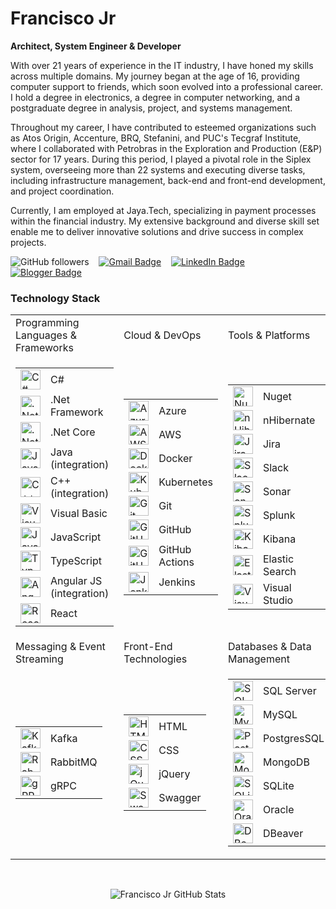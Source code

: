 # Francisco Jr

**Architect, System Engineer & Developer**

With over 21 years of experience in the IT industry, I have honed my skills across multiple domains. My journey began at the age of 16, providing computer support to friends, which soon evolved into a professional career. I hold a degree in electronics, a degree in computer networking, and a postgraduate degree in analysis, project, and systems management.

Throughout my career, I have contributed to esteemed organizations such as Atos Origin, Accenture, BRQ, Stefanini, and PUC's Tecgraf Institute, where I collaborated with Petrobras in the Exploration and Production (E&P) sector for 17 years. During this period, I played a pivotal role in the Siplex system, overseeing more than 22 systems and executing diverse tasks, including infrastructure management, back-end and front-end development, and project coordination.

Currently, I am employed at Jaya.Tech, specializing in payment processes within the financial industry. My extensive background and diverse skill set enable me to deliver innovative solutions and drive success in complex projects.

![GitHub followers](https://img.shields.io/github/followers/FrankJob?label=Followers&logo=github&logoColor=white&style=flat-square)&nbsp;&nbsp;&nbsp;
[![Gmail Badge](https://img.shields.io/badge/-francisco@conexaoportugal.com-0078D4?style=flat-square&logo=gmail&color=silver&logoColor=red&link=mailto:francisco@conexaoportugal.com)](mailto:francisco@conexaoportugal.com)&nbsp;&nbsp;&nbsp;
[![LinkedIn Badge](https://img.shields.io/badge/-Francisco%20Jr-0077B5?style=flat-square&logo=linkedin&logoColor=white&link=https://www.linkedin.com/in/franciscosjr/)](https://www.linkedin.com/in/franciscosjr/)&nbsp;&nbsp;&nbsp;
[![Blogger Badge](https://img.shields.io/badge/-Blogger-0077B5?style=flat-square&logo=blogger&logoColor=white&color=orange&link=https://frankjob.blogspot.com/)](https://frankjob.blogspot.com/)

### Technology Stack

<table>
  <tr>
    <td>Programming Languages & Frameworks</td>
    <td>Cloud & DevOps</td>
    <td>Tools & Platforms</td>
  </tr>
  <tr>
    <td>
<table>
  <tr>
    <td><img src="https://cdn.jsdelivr.net/gh/devicons/devicon@latest/icons/csharp/csharp-original.svg" title="C#" width="32" height="32"/></td>
    <td>C#</td>
  </tr>
  <tr>
    <td><img src="https://cdn.jsdelivr.net/gh/devicons/devicon@latest/icons/dot-net/dot-net-plain-wordmark.svg" title=".Net Framework" width="32" height="32"/></td>
    <td>.Net Framework</td>
  </tr>
  <tr>
    <td><img src="https://cdn.jsdelivr.net/gh/devicons/devicon@latest/icons/dotnetcore/dotnetcore-original.svg" title=".Net Core" width="32" height="32"/></td>
    <td>.Net Core</td>
  </tr>
  <tr>
    <td><img src="https://cdn.jsdelivr.net/gh/devicons/devicon@latest/icons/java/java-original-wordmark.svg" title="Java" width="32" height="32"/></td>
    <td>Java (integration)</td>
  </tr>
  <tr>
    <td><img src="https://cdn.jsdelivr.net/gh/devicons/devicon@latest/icons/cplusplus/cplusplus-original.svg" title="C++" width="32" height="32"/></td>
    <td>C++ (integration)</td>
  </tr>
  <tr>
    <td><img src="https://cdn.jsdelivr.net/gh/devicons/devicon@latest/icons/visualbasic/visualbasic-original.svg" title="Visual Basic" width="32" height="32"/></td>
    <td>Visual Basic</td>
  </tr>
  <tr>
    <td><img src="https://cdn.jsdelivr.net/gh/devicons/devicon@latest/icons/javascript/javascript-original.svg" title="JavaScript" width="32" height="32"/></td>
    <td>JavaScript</td>
  </tr>
  <tr>
    <td><img src="https://cdn.jsdelivr.net/gh/devicons/devicon@latest/icons/typescript/typescript-original.svg" title="TypeScript" width="32" height="32"/></td>
    <td>TypeScript</td>
  </tr>
  <tr>
    <td><img src="https://cdn.jsdelivr.net/gh/devicons/devicon@latest/icons/angularjs/angularjs-original.svg" title="Angular JS" width="32" height="32"/></td>
    <td>Angular JS (integration)</td>
  </tr>
  <tr>
    <td><img src="https://cdn.jsdelivr.net/gh/devicons/devicon@latest/icons/react/react-original-wordmark.svg" title="React" width="32" height="32"/></td>
    <td>React</td>
  </tr>
</table>      
    </td>
    <td>
<table>
  <tr>
    <td><img src="https://cdn.jsdelivr.net/gh/devicons/devicon@latest/icons/azure/azure-original-wordmark.svg" title="Azure" width="32" height="32"/></td>
    <td>Azure</td>
  </tr>
  <tr>
    <td><img src="https://cdn.jsdelivr.net/gh/devicons/devicon@latest/icons/amazonwebservices/amazonwebservices-plain-wordmark.svg" title="AWS" width="32" height="32"/></td>
    <td>AWS</td>
  </tr>
  <tr>
    <td><img src="https://cdn.jsdelivr.net/gh/devicons/devicon@latest/icons/docker/docker-original-wordmark.svg" title="Docker" width="32" height="32"/></td>
    <td>Docker</td>
  </tr>
  <tr>
    <td><img src="https://cdn.jsdelivr.net/gh/devicons/devicon@latest/icons/kubernetes/kubernetes-original-wordmark.svg" title="Kubernetes" width="32" height="32"/></td>
    <td>Kubernetes</td>
  </tr>
  <tr>
    <td><img src="https://cdn.jsdelivr.net/gh/devicons/devicon@latest/icons/git/git-original.svg" title="Git" width="32" height="32"/></td>
    <td>Git</td>
  </tr>
  <tr>
    <td><img src="https://cdn.jsdelivr.net/gh/devicons/devicon@latest/icons/github/github-original-wordmark.svg" title="GitHub" width="32" height="32"/></td>
    <td>GitHub</td>
  </tr>
  <tr>
    <td><img src="https://cdn.jsdelivr.net/gh/devicons/devicon@latest/icons/githubactions/githubactions-original.svg" title="GitHub Actions" width="32" height="32"/></td>
    <td>GitHub Actions</td>
  </tr>
  <tr>
    <td><img src="https://cdn.jsdelivr.net/gh/devicons/devicon@latest/icons/jenkins/jenkins-original.svg" title="Jenkins" width="32" height="32"/></td>
    <td>Jenkins</td>
  </tr>
</table>      
    </td>
    <td>
<table>
  <tr>
    <td><img src="https://cdn.jsdelivr.net/gh/devicons/devicon@latest/icons/nuget/nuget-original-wordmark.svg" title="Nuget" width="32" height="32"/></td>
    <td>Nuget</td>
  </tr>
  <tr>
    <td><img src="https://cdn.jsdelivr.net/gh/devicons/devicon@latest/icons/nhibernate/nhibernate-plain-wordmark.svg" title="nHibernate" width="32" height="32"/></td>
    <td>nHibernate</td>
  </tr>
  <tr>
    <td><img src="https://cdn.jsdelivr.net/gh/devicons/devicon@latest/icons/jira/jira-original-wordmark.svg" title="Jira" width="32" height="32"/></td>
    <td>Jira</td>
  </tr>
  <tr>
    <td><img src="https://cdn.jsdelivr.net/gh/devicons/devicon@latest/icons/slack/slack-original.svg" title="Slack" width="32" height="32"/></td>
    <td>Slack</td>
  </tr>
  <tr>
    <td><img src="https://cdn.jsdelivr.net/gh/devicons/devicon@latest/icons/sonarqube/sonarqube-original-wordmark.svg" title="Sonar" width="32" height="32"/></td>
    <td>Sonar</td>
  </tr>
  <tr>
    <td><img src="https://cdn.jsdelivr.net/gh/devicons/devicon@latest/icons/splunk/splunk-original-wordmark.svg" title="Splunk" width="32" height="32"/></td>
    <td>Splunk</td>
  </tr>
  <tr>
    <td><img src="https://cdn.jsdelivr.net/gh/devicons/devicon@latest/icons/kibana/kibana-original-wordmark.svg" title="Kibana" width="32" height="32"/></td>
    <td>Kibana</td>
  </tr>
  <tr>
    <td><img src="https://cdn.jsdelivr.net/gh/devicons/devicon@latest/icons/elasticsearch/elasticsearch-original-wordmark.svg" title="Elastic Search" width="32" height="32"/></td>
    <td>Elastic Search</td>
  </tr>
  <tr>
    <td><img src="https://cdn.jsdelivr.net/gh/devicons/devicon@latest/icons/visualstudio/visualstudio-original.svg" title="Visual Studio" width="32" height="32"/></td>
    <td>Visual Studio</td>
  </tr>
</table> 
    </td>
  </tr>
  <tr>
    <td>Messaging & Event Streaming</td>
    <td>Front-End Technologies</td>
    <td>Databases & Data Management</td>
  </tr>
  <tr>
    <td>
<table>
  <tr>
    <td><img src="https://cdn.jsdelivr.net/gh/devicons/devicon@latest/icons/apachekafka/apachekafka-original-wordmark.svg" title="Kafka" width="32" height="32"/></td>
    <td>Kafka</td>
  </tr>
  <tr>
    <td><img src="https://cdn.jsdelivr.net/gh/devicons/devicon@latest/icons/rabbitmq/rabbitmq-original-wordmark.svg" title="RabbitMQ" width="32" height="32"/></td>
    <td>RabbitMQ</td>
  </tr>
  <tr>
    <td><img src="https://cdn.jsdelivr.net/gh/devicons/devicon@latest/icons/grpc/grpc-original.svg" title="gRPC" width="32" height="32"/></td>
    <td>gRPC</td>
  </tr>
</table>      
    </td>
    <td>
<table>
  <tr>
    <td><img src="https://cdn.jsdelivr.net/gh/devicons/devicon@latest/icons/html5/html5-original-wordmark.svg" title="HTML" width="32" height="32"/></td>
    <td>HTML</td>
  </tr>
  <tr>
    <td><img src="https://cdn.jsdelivr.net/gh/devicons/devicon@latest/icons/css3/css3-original.svg" title="CSS" width="32" height="32"/></td>
    <td>CSS</td>
  </tr>
  <tr>
    <td><img src="https://cdn.jsdelivr.net/gh/devicons/devicon@latest/icons/jquery/jquery-original-wordmark.svg" title="jQuery" width="32" height="32"/></td>
    <td>jQuery</td>
  </tr>
  <tr>
    <td><img src="https://cdn.jsdelivr.net/gh/devicons/devicon@latest/icons/swagger/swagger-original-wordmark.svg" title="Swagger" width="32" height="32"/></td>
    <td>Swagger</td>
  </tr>
</table>
    </td>
    <td>
<table>
  <tr>
    <td><img src="https://cdn.jsdelivr.net/gh/devicons/devicon@latest/icons/microsoftsqlserver/microsoftsqlserver-original-wordmark.svg" title="SQL Server" width="32" height="32"/></td>
    <td>SQL Server</td>
  </tr>
  <tr>
    <td><img src="https://cdn.jsdelivr.net/gh/devicons/devicon@latest/icons/mysql/mysql-original-wordmark.svg" title="MySQL" width="32" height="32"/></td>
    <td>MySQL</td>
  </tr>
  <tr>
    <td><img src="https://cdn.jsdelivr.net/gh/devicons/devicon@latest/icons/postgresql/postgresql-original-wordmark.svg" title="Postgres SQL" width="32" height="32"/></td>
    <td>PostgresSQL</td>
  </tr>
  <tr>
    <td><img src="https://cdn.jsdelivr.net/gh/devicons/devicon@latest/icons/mongodb/mongodb-original-wordmark.svg" title="MongoDB" width="32" height="32"/></td>
    <td>MongoDB</td>
  </tr>
  <tr>
    <td><img src="https://cdn.jsdelivr.net/gh/devicons/devicon@latest/icons/sqlite/sqlite-original-wordmark.svg" title="SQLite" width="32" height="32"/></td>
    <td>SQLite</td>
  </tr>
  <tr>
    <td><img src="https://cdn.jsdelivr.net/gh/devicons/devicon@latest/icons/oracle/oracle-original.svg" title="Oracle" width="32" height="32"/></td>
    <td>Oracle</td>
  </tr>
  <tr>
    <td><img src="https://cdn.jsdelivr.net/gh/devicons/devicon@latest/icons/dbeaver/dbeaver-original.svg" title="DBeaver" width="32" height="32"/></td>
    <td>DBeaver</td>
  </tr>
</table> 
    </td>
  </tr>
</table>
<br>
<p align="center">
    <img src="https://github-readme-stats.vercel.app/api?username=frankjob&count_private=true&theme=dark&show_icons=true" alt="Francisco Jr GitHub Stats"/> 
</p>
<!--
#### Programming Languages & Frameworks
<table>
  <tr>
    <td><img src="https://cdn.jsdelivr.net/gh/devicons/devicon@latest/icons/csharp/csharp-original.svg" title="C#" width="32" height="32"/></td>
    <td>C#</td>
  </tr>
  <tr>
    <td><img src="https://cdn.jsdelivr.net/gh/devicons/devicon@latest/icons/dot-net/dot-net-plain-wordmark.svg" title=".Net Framework" width="32" height="32"/></td>
    <td>.Net Framework</td>
  </tr>
  <tr>
    <td><img src="https://cdn.jsdelivr.net/gh/devicons/devicon@latest/icons/dotnetcore/dotnetcore-original.svg" title=".Net Core" width="32" height="32"/></td>
    <td>.Net Core</td>
  </tr>
  <tr>
    <td><img src="https://cdn.jsdelivr.net/gh/devicons/devicon@latest/icons/java/java-original-wordmark.svg" title="Java" width="32" height="32"/></td>
    <td>Java</td>
  </tr>
  <tr>
    <td><img src="https://cdn.jsdelivr.net/gh/devicons/devicon@latest/icons/cplusplus/cplusplus-original.svg" title="C++" width="32" height="32"/></td>
    <td>C++</td>
  </tr>
  <tr>
    <td><img src="https://cdn.jsdelivr.net/gh/devicons/devicon@latest/icons/visualbasic/visualbasic-original.svg" title="Visual Basic" width="32" height="32"/></td>
    <td>Visual Basic</td>
  </tr>
  <tr>
    <td><img src="https://cdn.jsdelivr.net/gh/devicons/devicon@latest/icons/javascript/javascript-original.svg" title="JavaScript" width="32" height="32"/></td>
    <td>JavaScript</td>
  </tr>
  <tr>
    <td><img src="https://cdn.jsdelivr.net/gh/devicons/devicon@latest/icons/typescript/typescript-original.svg" title="TypeScript" width="32" height="32"/></td>
    <td>TypeScript</td>
  </tr>
  <tr>
    <td><img src="https://cdn.jsdelivr.net/gh/devicons/devicon@latest/icons/angularjs/angularjs-original.svg" title="Angular JS" width="32" height="32"/></td>
    <td>Angular JS</td>
  </tr>
  <tr>
    <td><img src="https://cdn.jsdelivr.net/gh/devicons/devicon@latest/icons/react/react-original-wordmark.svg" title="React" width="32" height="32"/></td>
    <td>React</td>
  </tr>
</table>


#### Cloud & DevOps
<table>
  <tr>
    <td><img src="https://cdn.jsdelivr.net/gh/devicons/devicon@latest/icons/azure/azure-original-wordmark.svg" title="Azure" width="32" height="32"/></td>
    <td>Azure</td>
  </tr>
  <tr>
    <td><img src="https://cdn.jsdelivr.net/gh/devicons/devicon@latest/icons/amazonwebservices/amazonwebservices-plain-wordmark.svg" title="AWS" width="32" height="32"/></td>
    <td>AWS</td>
  </tr>
  <tr>
    <td><img src="https://cdn.jsdelivr.net/gh/devicons/devicon@latest/icons/docker/docker-original-wordmark.svg" title="Docker" width="32" height="32"/></td>
    <td>Docker</td>
  </tr>
  <tr>
    <td><img src="https://cdn.jsdelivr.net/gh/devicons/devicon@latest/icons/kubernetes/kubernetes-original-wordmark.svg" title="Kubernetes" width="32" height="32"/></td>
    <td>Kubernetes</td>
  </tr>
  <tr>
    <td><img src="https://cdn.jsdelivr.net/gh/devicons/devicon@latest/icons/git/git-original.svg" title="Git" width="32" height="32"/></td>
    <td>Git</td>
  </tr>
  <tr>
    <td><img src="https://cdn.jsdelivr.net/gh/devicons/devicon@latest/icons/github/github-original-wordmark.svg" title="GitHub" width="32" height="32"/></td>
    <td>GitHub</td>
  </tr>
  <tr>
    <td><img src="https://cdn.jsdelivr.net/gh/devicons/devicon@latest/icons/githubactions/githubactions-original.svg" title="GitHub Actions" width="32" height="32"/></td>
    <td>GitHub Actions</td>
  </tr>
  <tr>
    <td><img src="https://cdn.jsdelivr.net/gh/devicons/devicon@latest/icons/jenkins/jenkins-original.svg" title="Jenkins" width="32" height="32"/></td>
    <td>Jenkins</td>
  </tr>
</table>


#### Databases & Data Management
<table>
  <tr>
    <td><img src="https://cdn.jsdelivr.net/gh/devicons/devicon@latest/icons/microsoftsqlserver/microsoftsqlserver-original-wordmark.svg" title="SQL Server" width="32" height="32"/></td>
    <td>SQL Server</td>
  </tr>
  <tr>
    <td><img src="https://cdn.jsdelivr.net/gh/devicons/devicon@latest/icons/mysql/mysql-original-wordmark.svg" title="MySQL" width="32" height="32"/></td>
    <td>MySQL</td>
  </tr>
  <tr>
    <td><img src="https://cdn.jsdelivr.net/gh/devicons/devicon@latest/icons/postgresql/postgresql-original-wordmark.svg" title="Postgres SQL" width="32" height="32"/></td>
    <td>Postgres SQL</td>
  </tr>
  <tr>
    <td><img src="https://cdn.jsdelivr.net/gh/devicons/devicon@latest/icons/mongodb/mongodb-original-wordmark.svg" title="MongoDB" width="32" height="32"/></td>
    <td>MongoDB</td>
  </tr>
  <tr>
    <td><img src="https://cdn.jsdelivr.net/gh/devicons/devicon@latest/icons/sqlite/sqlite-original-wordmark.svg" title="SQLite" width="32" height="32"/></td>
    <td>SQLite</td>
  </tr>
  <tr>
    <td><img src="https://cdn.jsdelivr.net/gh/devicons/devicon@latest/icons/oracle/oracle-original.svg" title="Oracle" width="32" height="32"/></td>
    <td>Oracle</td>
  </tr>
  <tr>
    <td><img src="https://cdn.jsdelivr.net/gh/devicons/devicon@latest/icons/dbeaver/dbeaver-original.svg" title="DBeaver" width="32" height="32"/></td>
    <td>DBeaver</td>
  </tr>
</table>

#### Messaging & Event Streaming
<table>
  <tr>
    <td><img src="https://cdn.jsdelivr.net/gh/devicons/devicon@latest/icons/apachekafka/apachekafka-original-wordmark.svg" title="Kafka" width="32" height="32"/></td>
    <td>Kafka</td>
  </tr>
  <tr>
    <td><img src="https://cdn.jsdelivr.net/gh/devicons/devicon@latest/icons/rabbitmq/rabbitmq-original-wordmark.svg" title="RabbitMQ" width="32" height="32"/></td>
    <td>RabbitMQ</td>
  </tr>
  <tr>
    <td><img src="https://cdn.jsdelivr.net/gh/devicons/devicon@latest/icons/grpc/grpc-original.svg" title="gRPC" width="32" height="32"/></td>
    <td>gRPC</td>
  </tr>
</table>


#### Front-End Technologies
<table>
  <tr>
    <td><img src="https://cdn.jsdelivr.net/gh/devicons/devicon@latest/icons/html5/html5-original-wordmark.svg" title="HTML" width="32" height="32"/></td>
    <td>HTML</td>
  </tr>
  <tr>
    <td><img src="https://cdn.jsdelivr.net/gh/devicons/devicon@latest/icons/css3/css3-original.svg" title="CSS" width="32" height="32"/></td>
    <td>CSS</td>
  </tr>
  <tr>
    <td><img src="https://cdn.jsdelivr.net/gh/devicons/devicon@latest/icons/jquery/jquery-original-wordmark.svg" title="jQuery" width="32" height="32"/></td>
    <td>jQuery</td>
  </tr>
  <tr>
    <td><img src="https://cdn.jsdelivr.net/gh/devicons/devicon@latest/icons/swagger/swagger-original-wordmark.svg" title="Swagger" width="32" height="32"/></td>
    <td>Swagger</td>
  </tr>
</table>

#### Tools & Platforms
<table>
  <tr>
    <td><img src="https://cdn.jsdelivr.net/gh/devicons/devicon@latest/icons/nuget/nuget-original-wordmark.svg" title="Nuget" width="32" height="32"/></td>
    <td>Nuget</td>
  </tr>
  <tr>
    <td><img src="https://cdn.jsdelivr.net/gh/devicons/devicon@latest/icons/nhibernate/nhibernate-plain-wordmark.svg" title="nHibernate" width="32" height="32"/></td>
    <td>nHibernate</td>
  </tr>
  <tr>
    <td><img src="https://cdn.jsdelivr.net/gh/devicons/devicon@latest/icons/jira/jira-original-wordmark.svg" title="Jira" width="32" height="32"/></td>
    <td>Jira</td>
  </tr>
  <tr>
    <td><img src="https://cdn.jsdelivr.net/gh/devicons/devicon@latest/icons/slack/slack-original.svg" title="Slack" width="32" height="32"/></td>
    <td>Slack</td>
  </tr>
  <tr>
    <td><img src="https://cdn.jsdelivr.net/gh/devicons/devicon@latest/icons/sonarqube/sonarqube-original-wordmark.svg" title="Sonar" width="32" height="32"/></td>
    <td>Sonar</td>
  </tr>
  <tr>
    <td><img src="https://cdn.jsdelivr.net/gh/devicons/devicon@latest/icons/splunk/splunk-original-wordmark.svg" title="Splunk" width="32" height="32"/></td>
    <td>Splunk</td>
  </tr>
  <tr>
    <td><img src="https://cdn.jsdelivr.net/gh/devicons/devicon@latest/icons/kibana/kibana-original-wordmark.svg" title="Kibana" width="32" height="32"/></td>
    <td>Kibana</td>
  </tr>
  <tr>
    <td><img src="https://cdn.jsdelivr.net/gh/devicons/devicon@latest/icons/visualstudio/visualstudio-original.svg" title="Visual Studio" width="32" height="32"/></td>
    <td>Visual Studio</td>
  </tr>
</table>
-->
<!--
**FrankJob/FrankJob** is a ✨ _special_ ✨ repository because its `README.md` (this file) appears on your GitHub profile.

Here are some ideas to get you started:

- 🔭 I’m currently working on ...
- 🌱 I’m currently learning ...
- 👯 I’m looking to collaborate on ...
- 🤔 I’m looking for help with ...
- 💬 Ask me about ...
- 📫 How to reach me: ...
- 😄 Pronouns: ...
- ⚡ Fun fact: ...
-->
